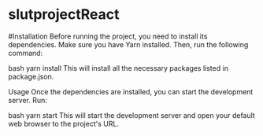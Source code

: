 # slutprojectReact

#Installation
Before running the project, you need to install its dependencies. Make sure you have Yarn installed. Then, run the following command:

bash
yarn install
This will install all the necessary packages listed in package.json.

Usage
Once the dependencies are installed, you can start the development server. Run:

bash
yarn start
This will start the development server and open your default web browser to the project's URL.
